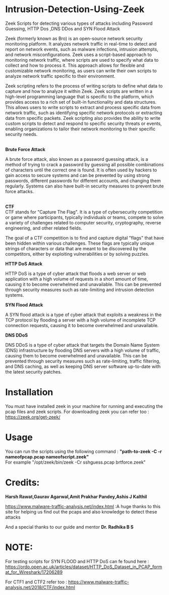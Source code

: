 # Intrusion-Detection-Using-Zeek
Zeek Scripts for detecting various types of attacks including Password Guessing, HTTP Dos ,DNS DDos and SYN Flood Attack  


Zeek (formerly known as Bro) is an open-source network security monitoring platform. It analyzes network traffic in real-time to detect and report on network events, such as malware infections, intrusion attempts, and network misconfigurations. Zeek uses a script-based approach to monitoring network traffic, where scripts are used to specify what data to collect and how to process it. This approach allows for flexible and customizable network monitoring, as users can write their own scripts to analyze network traffic specific to their environment.

Zeek scripting refers to the process of writing scripts to define what data to capture and how to analyze it within Zeek. Zeek scripts are written in a high-level programming language that is specific to the platform, which provides access to a rich set of built-in functionality and data structures. This allows users to write scripts to extract and process specific data from network traffic, such as identifying specific network protocols or extracting data from specific packets. Zeek scripting also provides the ability to write custom scripts to detect and respond to specific security threats or events, enabling organizations to tailor their network monitoring to their specific security needs.


<br>
<b> Brute Force Attack </b> <br> 

A brute force attack, also known as a password guessing attack, is a method of trying to crack a password by guessing all possible combinations of characters until the correct one is found. It is often used by hackers to gain access to secure systems and can be prevented by using strong passwords, different passwords for different accounts, and changing them regularly. Systems can also have built-in security measures to prevent brute force attacks.

<br> <b> CTF </b> <br>
CTF stands for "Capture The Flag". It is a type of cybersecurity competition or game where participants, typically individuals or teams, compete to solve a variety of challenges related to computer security, cryptography, reverse engineering, and other related fields.

The goal of a CTF competition is to find and capture digital "flags" that have been hidden within various challenges. These flags are typically unique strings of characters or data that are meant to be discovered by the competitors, either by exploiting vulnerabilities or by solving puzzles. <br>

<b> HTTP DoS Attack</b>

HTTP DoS is a type of cyber attack that floods a web server or web application with a high volume of requests in a short amount of time, causing it to become overwhelmed and unavailable. This can be prevented through security measures such as rate-limiting and intrusion detection systems.


<b> SYN Flood Attack</b>


A SYN flood attack is a type of cyber attack that exploits a weakness in the TCP protocol by flooding a server with a high volume of incomplete TCP connection requests, causing it to become overwhelmed and unavailable.


<b> DNS DDoS </b>


DNS DDoS is a type of cyber attack that targets the Domain Name System (DNS) infrastructure by flooding DNS servers with a high volume of traffic, causing them to become overwhelmed and unavailable. This can be prevented through security measures such as rate-limiting, traffic filtering, and DNS caching, as well as keeping DNS server software up-to-date with the latest security patches.


# Installation
You must have installed zeek in your machine for running and executing the pcap files and zeek scripts.
For downloading zeek you can refer too : https://zeek.org/get-zeek/

# Usage 
You can run the scripts using the following command : <b> "path-to-zeek -C -r nameofpcap.pcap nameofscript.zeek"</b><br>
For example "/opt/zeek/bin/zeek -Cr sshguess.pcap brtforce.zeek"

# Credits:
<b>Harsh Rawat,Gaurav Agarwal,Amit Prakhar Pandey,Ashis J Kalthil </b>


https://www.malware-traffic-analysis.net/index.html :A huge thanks to this site for helping us find out the pcaps and also knowledge to detect these attacks 


And a special thanks to our guide and mentor <b> Dr. Radhika B S </b> 

# NOTE:
For testing scripts for SYN FLOOD and HTTP DoS can fe found here : https://ordo.open.ac.uk/articles/dataset/HTTP_DoS_Dataset_in_PCAP_format_for_Wireshark/17206289


For CTF1 and CTF2 refer too : https://www.malware-traffic-analysis.net/2018/CTF/index.html
